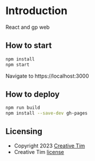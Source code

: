 # Introduction
React and gp web

## How to start
```bash
npm install
npm start
```
Navigate to https://localhost:3000

## How to deploy
```bash
npm run build
npm install --save-dev gh-pages
```

## Licensing
- Copyright 2023 [Creative Tim](https://www.creative-tim.com?ref=readme-mkr)
- Creative Tim [license](https://www.creative-tim.com/license?ref=readme-mkr)